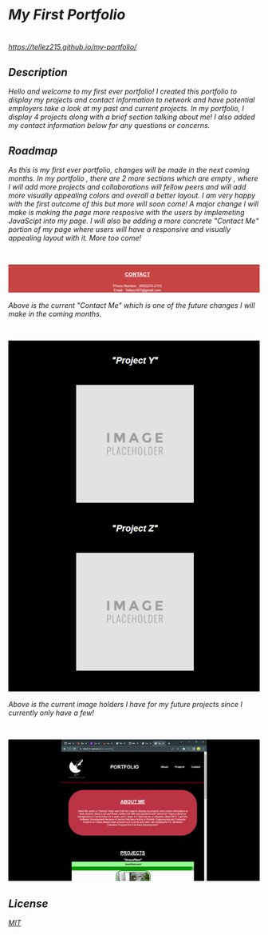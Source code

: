 # <em> My First Portfolio <em>
#
https://tellez215.github.io/my-portfolio/

## Description
Hello and welcome to my first ever portfolio! I created this portfolio to display my projects and contact information to network and have potential employers take a look at my past and current projects. In my portfolio, I display 4 projects along with a brief section talking about me! I also added my contact information below for any questions or concerns.

## <em> Roadmap <em>
As this is my first ever portfolio, changes will be made in the next coming months. In my portfolio , there are 2 more sections which are empty , where I will add more projects and collaborations will fellow peers and will add more visually appealing colors and overall a better layout. I am very happy with the first outcome of this but more will soon come! A major change I will make is making the page more resposive with the users by implemeting JavaScipt into my page. I will also be adding a more concrete "Contact Me" portion of my page where users will have a responsive and visually appealing layout with it. More too come!

<br>

![Contact](./assets/contact.png "Current Contact Me ")
<p> Above is the current "Contact Me" which is one of the future changes I will make in the coming months.</p>

<br>

![ImgHolder](./assets/YZ.png "Soon To Be Projects")
<p> Above is the current image holders I have for my future projects since I currently only have a few!</p>

<br>

![contact](./assets/port.gif "gif")

## <em>License<em>
[MIT](./LICENSE.txt)